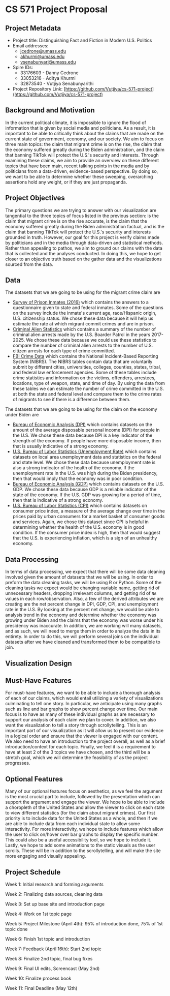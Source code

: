 # CS 571 Project Proposal

## Project Metadata

- Project title: Distinguishing Fact and Fiction in Modern U.S. Politics
- Email addresses:
  - jcedrone@umass.edu
  - akhurmi@umass.edu
  - vsenabunyari@umass.edu
- Spire IDs:
  - 33176603 - Danny Cedrone
  - 33053216 - Aditya Khurmi
  - 32873540 - Vutjiya Senabunyarithi
- Project Repository Link: [https://github.com/Vutjiya/cs-571-project](https://github.com/Vutjiya/cs-571-project)

## Background and Motivation

In the current political climate, it is impossible to ignore the flood of information that is given by social media and politicians. As a result, it is important to be able to critically think about the claims that are made on the current state of government, economy, and our society. We aim to focus on three main topics: the claim that migrant crime is on the rise, the claim that the economy suffered greatly during the Biden administration, and the claim that banning TikTok will protect the U.S.'s security and interests. Through examining these claims, we aim to provide an overview on these different topics that have been main, recent talking points in the media and by politicians from a data-driven, evidence-based perspective. By doing so, we want to be able to determine whether these sweeping, overarching assertions hold any weight, or if they are just propaganda.

## Project Objectives

The primary questions we are trying to answer with our visualization are tangential to the three topics of focus listed in the previous section: is the claim that migrant crime is on the rise accurate, is the claim that the economy suffered greatly during the Biden administration factual, and is the claim that banning TikTok will protect the U.S.'s security and interests grounded in truth. However, our goal for this project is verify claims made by politicians and in the media through data-driven and statistical methods. Rather than appealing to pathos, we aim to ground our claims with the data that is collected and the analyses conducted. In doing this, we hope to get closer to an objective truth based on the gather data and the visualizations sourced from the data.

## Data

The datasets that we are going to be using for the migrant crime claim are

- [Survey of Prison Inmates (2016)](https://www.icpsr.umich.edu/web/ICPSR/studies/37692/variables) which contains the answers to a questionnaire given to state and federal inmates. Some of the questions on the survey include the inmate's current age, race/Hispanic origin, U.S. citizenship status. We chose these data because it will help us estimate the rate at which migrant commit crimes and are in prison.
- [Criminal Alien Statistics](https://www.cbp.gov/newsroom/stats/cbp-enforcement-statistics/criminal-noncitizen-statistics) which contains a summary of the number of criminal alien arrests made by the U.S. Boarder Patrol in the years 2017-2025. We chose these data because we could use these statistics to compare the number of criminal alien arrests to the number of U.S. citizen arrests for each type of crime committed.
- [FBI Crime Data](https://cde.ucr.cjis.gov/LATEST/webapp/#/pages/downloads) which contains the National Incident-Based Reporting System (NIBRS). The NIBRS tables contain data that are voluntarily submit by different cities, universities, colleges, counties, states, tribal, and federal law enforcement agencies. Some of these tables include crime statistics and information on the victims, offenders, arrestees, locations, type of weapon, state, and time of day. By using the data from these tables we can estimate the number of crime committed in the U.S. at both the state and federal level and compare them to the crime rates of migrants to see if there is a difference between them.

The datasets that we are going to be using for the claim on the economy under Biden are

- [Bureau of Economic Analysis (DPI)](https://www.bea.gov/data/income-saving/disposable-personal-income) which contains datasets on the amount of the average disposable personal income (DPI) for people in the U.S. We chose these data because DPI is a key indicator of the strength of the economy. If people have more disposable income, then that is usually indicative of a strong economy.
- [U.S. Bureau of Labor Statistics (Unemployment Rate)](https://www.bls.gov/data/) which contains datasets on local area unemployment data and statistics on the federal and state level. We chose these data because unemployment rate is also a strong indicator of the health of the economy. If the unemployment rate in the U.S. was high during the Biden presidency, then that would imply that the economy was in poor condition.
- [Bureau of Economic Analysis (GDP)](https://www.bls.gov/lau/tables.htm#stateaa) which contains datasets on the U.S. GDP. We chose these data because GDP is a reliable indicator of the state of the economy. If the U.S. GDP was growing for a period of time, then that is indicative of a strong economy.
- [U.S. Bureau of Labor Statistics (CPI)](https://www.bls.gov/data/) which contains datasets on consumer price index, a measure of the average change over time in the prices paid by urban consumers for a market basket of consumer goods and services. Again, we chose this dataset since CPI is helpful in determining whether the health of the U.S. economy is in good condition. If the consumer price index is high, then that would suggest that the U.S. is experiencing inflation, which is a sign of an unhealthy economy.

## Data Processing

In terms of data processing, we expect that there will be some data cleaning involved given the amount of datasets that we will be using. In order to preform the data cleaning tasks, we will be using R or Python. Some of the cleaning tasks we expect would be changing variable name, getting rid of unnecessary headers, dropping irrelevant columns, and getting rid of `NA` values in each row/observation. Also, a few of the derived attributes we are creating are the net percent change in DPI, GDP, CPI, and unemployment rate in the U.S. By looking at the percent net change, we would be able to analysis trend in the economy and determine whether the economy was growing under Biden and the claims that the economy was worse under his presidency was inaccurate. In addition, we are working will many datasets, and as such, we will need to merge them in order to analyze the data in its entirety. In order to do this, we will perform several joins on the individual datasets after we have cleaned and transformed them to be compatible to join.

## Visualization Design

## Must-Have Features

For must-have features, we want to be able to include a thorough analysis of each of our claims, which would entail utilizing a variety of visualizations culminating to tell one story. In particular, we anticipate using many graphs such as line and bar graphs to show percent change over time. Our main focus is to have as many of these individual graphs as are necessary to support our analysis of each claim we plan to cover. In addition, we also want the visualization to tell a story through scrollytelling. This is an important part of our visualization as it will allow us to present our evidence in a logical order and ensure that the viewer is engaged with our content. We also need to have an introduction to the project overall, as well as a brief introduction/context for each topic. Finally, we feel it is a requirement to have at least 2 of the 3 topics we have chosen, and the third will be a stretch goal, which we will determine the feasibility of as the project progresses.

## Optional Features

Many of our optional features focus on aesthetics, as we feel the argument is the most crucial part to include, followed by the presentation which can support the argument and engage the viewer. We hope to be able to include a choropleth of the United States and allow the viewer to click on each state to view different statistics (for the claim about migrant crimes). Our first priority is to include data for the United States as a whole, and then if we are able to include data from each individual state to allow some interactivity. For more interactivity, we hope to include features which allow the user to click on/hover over bar graphs to display the specific number. This could also be a useful accessibility tool, so we hope to include it. Lastly, we hope to add some animations to the static visuals as the user scrolls. These will be in addition to the scrollytelling, and will make the site more engaging and visually appealing.

## Project Schedule

Week 1: Initial research and forming arguments

Week 2: Finalizing data sources, cleaning data

Week 3: Set up base site and introduction page

Week 4: Work on 1st topic page

Week 5: Project Milestone (April 4th): 95% of introduction done, 75% of 1st topic done

Week 6: Finish 1st topic and introduction

Week 7: Feedback (April 16th): Start 2nd topic

Week 8: Finalize 2nd topic, final bug fixes

Week 9: Final UI edits, Screencast (May 2nd)

Week 10: Finalize process book

Week 11: Final Deadline (May 12th)
